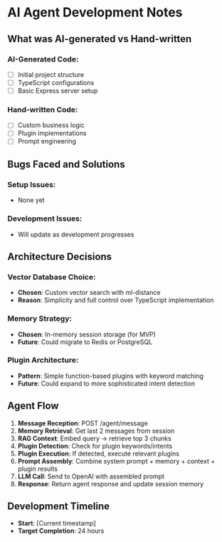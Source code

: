 # AI Agent Development Notes

## What was AI-generated vs Hand-written

### AI-Generated Code:
- [ ] Initial project structure
- [ ] TypeScript configurations
- [ ] Basic Express server setup

### Hand-written Code:
- [ ] Custom business logic
- [ ] Plugin implementations
- [ ] Prompt engineering

## Bugs Faced and Solutions

### Setup Issues:
- None yet

### Development Issues:
- Will update as development progresses

## Architecture Decisions

### Vector Database Choice:
- **Chosen**: Custom vector search with ml-distance
- **Reason**: Simplicity and full control over TypeScript implementation

### Memory Strategy:
- **Chosen**: In-memory session storage (for MVP)
- **Future**: Could migrate to Redis or PostgreSQL

### Plugin Architecture:
- **Pattern**: Simple function-based plugins with keyword matching
- **Future**: Could expand to more sophisticated intent detection

## Agent Flow

1. **Message Reception**: POST /agent/message
2. **Memory Retrieval**: Get last 2 messages from session
3. **RAG Context**: Embed query → retrieve top 3 chunks
4. **Plugin Detection**: Check for plugin keywords/intents
5. **Plugin Execution**: If detected, execute relevant plugins
6. **Prompt Assembly**: Combine system prompt + memory + context + plugin results
7. **LLM Call**: Send to OpenAI with assembled prompt
8. **Response**: Return agent response and update session memory

## Development Timeline

- **Start**: [Current timestamp]
- **Target Completion**: 24 hours